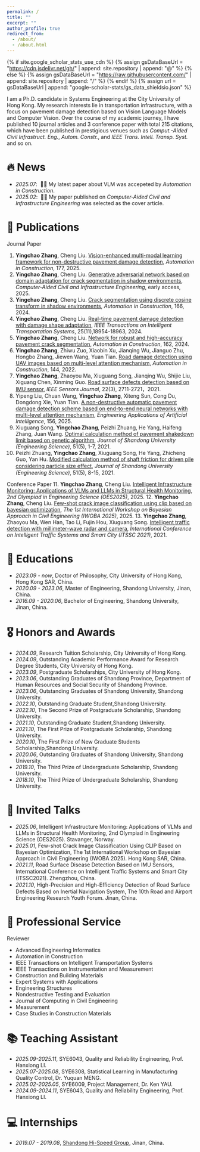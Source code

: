 ```yaml
---
permalink: /
title: ""
excerpt: ""
author_profile: true
redirect_from: 
  - /about/
  - /about.html
---
```


{% if site.google_scholar_stats_use_cdn %}
{% assign gsDataBaseUrl = "https://cdn.jsdelivr.net/gh/" | append: site.repository | append: "@" %}
{% else %}
{% assign gsDataBaseUrl = "https://raw.githubusercontent.com/" | append: site.repository | append: "/" %}
{% endif %}
{% assign url = gsDataBaseUrl | append: "google-scholar-stats/gs_data_shieldsio.json" %}
 
<span class='anchor' id='about-me'></span>

I am a Ph.D. candidate in Systems Engineering at the City University of Hong Kong. My research interests lie in transportation infrastructure, with a focus on pavement damage detection based on Vision Language Models and Computer Vision. Over the course of my academic journey, I have published 10 journal articles and 3 conference paper with total 215 citations, which have been published in prestigious venues such as *Comput.-Aided Civil Infrastruct. Eng.*, *Autom. Constr.*, and *IEEE Trans. Intell. Transp. Syst.* and so on. 

# 🔥 News
- *2025.07*: &nbsp;🎉🎉 My latest paper about VLM was accepeted by *Automation in Construction*. 
- *2025.02*: &nbsp;🎉🎉 My paper published on *Computer‐Aided Civil and Infrastructure Engineering* was selected as the cover article. 

# 📝 Publications 

Journal Paper
1. **Yingchao Zhang**, Cheng Liu. [Vision-enhanced multi-modal learning framework for non-destructive pavement damage detection](https://www.sciencedirect.com/science/article/pii/S0926580525004297), *Automation in Construction*, 177, 2025.
2. **Yingchao Zhang**, Cheng Liu. [Generative adversarial network based on domain adaptation for crack segmentation in shadow environments](https://onlinelibrary.wiley.com/doi/full/10.1111/mice.13451), *Computer‐Aided Civil and Infrastructure Engineering*, early access, 2025.
3. **Yingchao Zhang**, Cheng Liu. [Crack segmentation using discrete cosine transform in shadow environments](https://www.sciencedirect.com/science/article/pii/S0926580524003820), *Automation in Construction*, 166, 2024.
4. **Yingchao Zhang**, Cheng Liu. [Real-time pavement damage detection with damage shape adaptation](https://ieeexplore.ieee.org/abstract/document/10570403?casa_token=st3aKsbhcgMAAAAA:InvhjWBrEbj1HPNYzKMeoB_M5lPZNh4scdqXIoHparE9QUhVWQyWfeAzKykNDqPivnIkaA1gbw), *IEEE Transactions on Intelligent Transportation Systems*, 25(11),18954-18963, 2024.
5. **Yingchao Zhang**, Cheng Liu. [Network for robust and high-accuracy pavement crack segmentation](https://www.sciencedirect.com/science/article/pii/S0926580524001110), *Automation in Construction*, 162, 2024.
6. **Yingchao Zhang**, Zhiwu Zuo, Xiaobin Xu, Jianqing Wu, Jianguo Zhu, Hongbo Zhang, Jiewen Wang, Yuan Tian. [Road damage detection using UAV images based on multi-level attention mechanism](https://www.sciencedirect.com/science/article/pii/S0926580522004836), *Automation in Construction*, 144, 2022.
7. **Yingchao Zhang**, Zhaoyou Ma, Xiuguang Song, Jianqing Wu, Shijie Liu, Xiguang Chen, Xinming Guo. [Road surface defects detection based on IMU sensor](https://ieeexplore.ieee.org/abstract/document/9648346), *IEEE Sensors Journal*, 22(3), 2711-2721，2021.
8. Yipeng Liu, Chuan Wang, **Yingchao Zhang**, Xiteng Sun, Cong Du, Dongdong Xie, Yuan Tian. [A non-destructive automatic pavement damage detection scheme based on end-to-end neural networks with multi-level attention mechanism](https://www.sciencedirect.com/science/article/pii/S0952197625012473), *Engineering Applications of Artificial Intelligence*, 156, 2025.
9. Xiuguang Song, **Yingchao Zhang**, Peizhi Zhuang, He Yang, Haifeng Zhang, Juan Wang. [Optimal calculation method of pavement shakedown limit based on genetic algorithm](http://gxbwk.njournal.sdu.edu.cn/CN/10.6040/j.issn.1672-3961.0.2021.153), *Journal of Shandong University (Engineering Science)*, 51(5), 1-7, 2021.
10. Peizhi Zhuang, **Yingchao Zhang**, Xiuguang Song, He Yang, Zhicheng Guo, Yan Hu. [Modified calculation method of shaft friction for driven pile considering particle size eﬀect](http://gxbwk.njournal.sdu.edu.cn/CN/abstract/abstract2065.shtml), *Journal of Shandong University (Engineering Science)*, 51(5), 8-15, 2021.

Conference Paper
11. **Yingchao Zhang**, Cheng Liu. [Intelligent Infrastructure Monitoring: Applications of VLMs and LLMs in Structural Health Monitoring](https://indico.uis.no/event/50/papers/1607/files/241-OES2025.pdf), *2nd Olympiad in Engineering Science (OES2025)*, 2025.
12. **Yingchao Zhang**, Cheng Liu. [Few-shot crack image classification using clip based on bayesian optimization](https://arxiv.org/pdf/2503.00376), *The 1st International Workshop on Bayesian Approach in Civil Engineering (IWOBA 2025)*, 2025.
13. **Yingchao Zhang**, Zhaoyou Ma, Wen Han, Tao Li, Fujin Hou, Xiuguang Song. [Intelligent traffic detection with millimeter-wave radar and camera](https://www.spiedigitallibrary.org/conference-proceedings-of-spie/12165/2627800/Intelligent-traffic-detection-with-millimeter-wave-radar-and-camera/10.1117/12.2627800.short), *International Conference on Intelligent Traffic Systems and Smart City (ITSSC 2021)*, 2021.

# 📖 Educations
- *2023.09 - now*, Doctor of Philosophy, City University of Hong Kong, Hong Kong SAR, China.
- *2020.09 - 2023.06*, Master of Engineering, Shandong University, Jinan, China. 
- *2016.09 - 2020.06*, Bachelor of Engineering, Shandong University, Jinan, China.

# 🎖 Honors and Awards
- *2024.09*, Research Tuition Scholarship, City University of Hong Kong. 
- *2024.09*, Outstanding Academic Performance Award for Research Degree Students, City University of Hong Kong.
- *2023.09*, Postgraduate Scholarships, City University of Hong Kong.
- *2023.06*, Outstanding Graduates of Shandong Province, Department of Human Resources and Social Security of Shandong Province.
- *2023.06*, Outstanding Graduates of Shandong University, Shandong University.
- *2022.10*, Outstanding Graduate Student,Shandong University.
- *2022.10*, The Second Prize of Postgraduate Scholarship, Shandong University.
- *2021.10*, Outstanding Graduate Student,Shandong University.
- *2021.10*, The First Prize of Postgraduate Scholarship, Shandong University.
- *2020.10*, The First Prize of New Graduate Students Scholarship,Shandong University.
- *2020.06*, Outstanding Graduates of Shandong University, Shandong University.
- *2019.10*, The Third Prize of Undergraduate Scholarship, Shandong University.
- *2018.10*, The Third Prize of Undergraduate Scholarship, Shandong University.

# 💬 Invited Talks
- *2025.06*, Intelligent Infrastructure Monitoring: Applications of VLMs and LLMs in Structural Health Monitoring, 2nd Olympiad in Engineering Science (OES2025). Stavanger, Norway. 
- *2025.01*, Few-shot Crack Image Classification Using CLIP Based on Bayesian Optimization, The 1st International Workshop on Bayesian Approach in Civil Engineering (IWOBA 2025). Hong Kong SAR, China.
- *2021.11*, Road Surface Disease Detection Based on IMU Sensors, International Conference on Intelligent Traﬃc Systems and Smart City (ITSSC2021). Zhengzhou, China.
- *2021.10*, High-Precision and High-Eﬃciency Detection of Road Surface Defects Based on Inertial Navigation System, The 10th Road and Airport Engineering Research Youth Forum. Jinan, China.

# 🧐 Professional Service
Reviewer
- Advanced Engineering Informatics
- Automation in Construction
- IEEE Transactions on Intelligent Transportation Systems
- IEEE Transactions on Instrumentation and Measurement
- Construction and Building Materials
- Expert Systems with Applications
- Engineering Structures
- Nondestructive Testing and Evaluation
- Journal of Computing in Civil Engineering
- Measurement
- Case Studies in Construction Materials

# 📚 Teaching Assistant
- *2025.09-2025.11*, SYE6043, Quality and Reliability Engineering, Prof. Hanxiong LI. 
- *2025.07-2025.08*, SYE6308, Statistical Learning in Manufacturing Quality Control, Dr. Yuquan MENG.
- *2025.02-2025.05*, SYE6009, Project Management, Dr. Ken YAU.
- *2024.09-2024.11*, SYE6043, Quality and Reliability Engineering, Prof. Hanxiong LI. 

# 💻 Internships
- *2019.07 - 2019.08*, [Shandong Hi-Speed Group](https://www.sdhg.com.hk/en/), Jinan, China.
